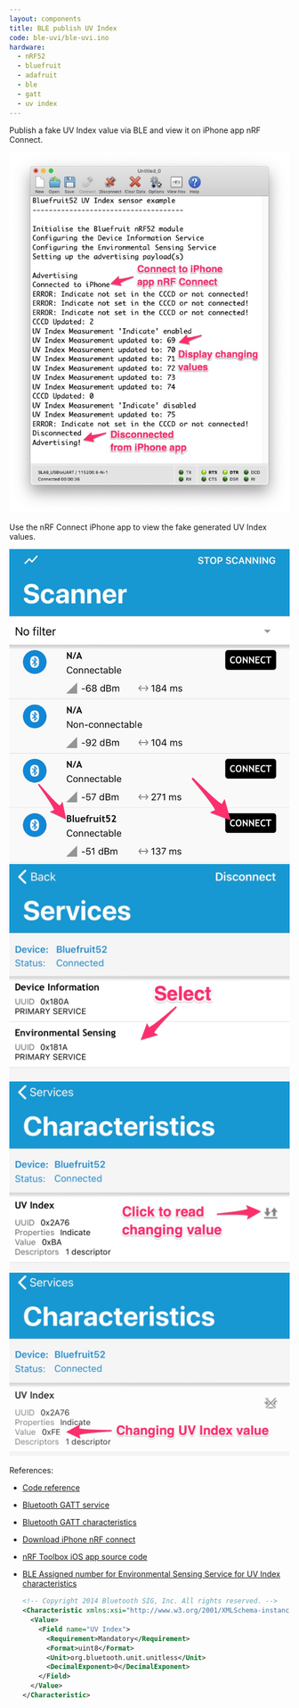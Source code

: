 ```yaml
---
layout: components
title: BLE publish UV Index
code: ble-uvi/ble-uvi.ino
hardware:
  - nRF52
  - bluefruit
  - adafruit
  - ble
  - gatt
  - uv index
---
```


Publish a fake UV Index value via BLE and view it on iPhone app nRF Connect.

![](/assets/images/components/ble-uvi-console.jpg)

Use the nRF Connect iPhone app to view the fake generated UV Index values.

![](/assets/images/components/ble-uvi-nrf-connect.jpg)
![](/assets/images/components/ble-uvi-nrf-connect-services.jpg)
![](/assets/images/components/ble-uvi-nrf-connect-char.jpg)
![](/assets/images/components/ble-uvi-nrf-connect-char-read.jpg)

References:

- [Code reference](https://github.com/adafruit/Adafruit_nRF52_Arduino/blob/master/libraries/Bluefruit52Lib/examples/Peripheral/custom_htm/custom_htm.ino)
- [Bluetooth GATT service](https://www.bluetooth.com/specifications/gatt/services/)
- [Bluetooth GATT characteristics](https://www.bluetooth.com/specifications/gatt/characteristics/)
- [Download iPhone nRF connect](https://itunes.apple.com/sg/app/nrf-connect/id1054362403?mt=8)
- [nRF Toolbox iOS app source code](https://github.com/NordicSemiconductor/IOS-nRF-Toolbox)
- [BLE Assigned number for Environmental Sensing Service for UV Index characteristics](https://www.bluetooth.com/wp-content/uploads/Sitecore-Media-Library/Gatt/Xml/Characteristics/org.bluetooth.characteristic.uv_index.xml)

    ```xml
    <!-- Copyright 2014 Bluetooth SIG, Inc. All rights reserved. -->
    <Characteristic xmlns:xsi="http://www.w3.org/2001/XMLSchema-instance" xsi:noNamespaceSchemaLocation="http://schemas.bluetooth.org/Documents/characteristic.xsd" name="UV Index" type="org.bluetooth.characteristic.uv_index" uuid="2A76" last-modified="2014-11-20" approved="Yes">
      <Value>
        <Field name="UV Index">
          <Requirement>Mandatory</Requirement>
          <Format>uint8</Format>
          <Unit>org.bluetooth.unit.unitless</Unit>
          <DecimalExponent>0</DecimalExponent>
        </Field>
      </Value>
    </Characteristic>
    ```
